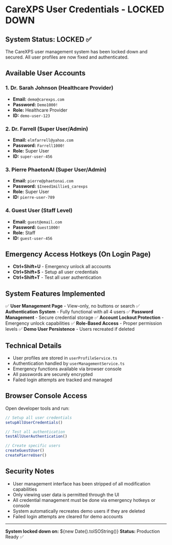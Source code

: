 # CareXPS User Credentials - LOCKED DOWN

## System Status: LOCKED ✅

The CareXPS user management system has been locked down and secured. All user profiles are now fixed and authenticated.

## Available User Accounts

### 1. Dr. Sarah Johnson (Healthcare Provider)
- **Email:** `demo@carexps.com`
- **Password:** `Demo1000!`
- **Role:** Healthcare Provider
- **ID:** `demo-user-123`

### 2. Dr. Farrell (Super User/Admin)
- **Email:** `elmfarrell@yahoo.com`
- **Password:** `Farrell1000!`
- **Role:** Super User
- **ID:** `super-user-456`

### 3. Pierre PhaetonAI (Super User/Admin)
- **Email:** `pierre@phaetonai.com`
- **Password:** `$Ineed1millie$_carexps`
- **Role:** Super User
- **ID:** `pierre-user-789`

### 4. Guest User (Staff Level)
- **Email:** `guest@email.com`
- **Password:** `Guest1000!`
- **Role:** Staff
- **ID:** `guest-user-456`

## Emergency Access Hotkeys (On Login Page)

- **Ctrl+Shift+U** - Emergency unlock all accounts
- **Ctrl+Shift+S** - Setup all user credentials
- **Ctrl+Shift+T** - Test all user authentication

## System Features Implemented

✅ **User Management Page** - View-only, no buttons or search
✅ **Authentication System** - Fully functional with all 4 users
✅ **Password Management** - Secure credential storage
✅ **Account Lockout Protection** - Emergency unlock capabilities
✅ **Role-Based Access** - Proper permission levels
✅ **Demo User Persistence** - Users recreated if deleted

## Technical Details

- User profiles are stored in `userProfileService.ts`
- Authentication handled by `userManagementService.ts`
- Emergency functions available via browser console
- All passwords are securely encrypted
- Failed login attempts are tracked and managed

## Browser Console Access

Open developer tools and run:
```javascript
// Setup all user credentials
setupAllUserCredentials()

// Test all authentication
testAllUserAuthentication()

// Create specific users
createGuestUser()
createPierreUser()
```

## Security Notes

- User management interface has been stripped of all modification capabilities
- Only viewing user data is permitted through the UI
- All credential management must be done via emergency hotkeys or console
- System automatically recreates demo users if they are deleted
- Failed login attempts are cleared for demo accounts

---

**System locked down on:** ${new Date().toISOString()}
**Status:** Production Ready ✅